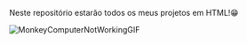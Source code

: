 Neste repositório estarão todos os meus projetos em HTML!😁

![MonkeyComputerNotWorkingGIF](https://github.com/MateusFoltranTomaz/1-HTML/assets/142942489/ec666caa-b37b-4d0a-8bea-e16abb10c348)
